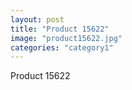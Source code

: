 ```yaml
---
layout: post
title: "Product 15622"
image: "product15622.jpg"
categories: "category1"
---
```

Product 15622
